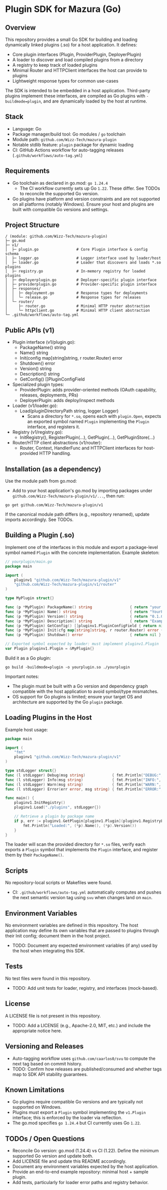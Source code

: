 # Plugin SDK for Mazura (Go)

## Overview
This repository provides a small Go SDK for building and loading dynamically linked plugins (.so) for a host application. It defines:

- Core plugin interfaces (Plugin, ProviderPlugin, DeployerPlugin)
- A loader to discover and load compiled plugins from a directory
- A registry to keep track of loaded plugins
- Minimal Router and HTTPClient interfaces the host can provide to plugins
- Lightweight response types for common use-cases

The SDK is intended to be embedded in a host application. Third-party plugins implement these interfaces, are compiled as Go plugins with `-buildmode=plugin`, and are dynamically loaded by the host at runtime.

## Stack
- Language: Go
- Package manager/build tool: Go modules / `go` toolchain
- Module path: `github.com/Wizz-Tech/mazura-plugin`
- Notable stdlib feature: `plugin` package for dynamic loading
- CI: GitHub Actions workflow for auto-tagging releases (`.github/workflows/auto-tag.yml`)

## Requirements
- Go toolchain as declared in go.mod: `go 1.24.4`
  - The CI workflow currently sets up Go `1.22`. These differ. See TODOs to reconcile the supported Go version.
- Go plugins have platform and version constraints and are not supported on all platforms (notably Windows). Ensure your host and plugins are built with compatible Go versions and settings.

## Project Structure
```
/ (module: github.com/Wizz-Tech/mazura-plugin)
├─ go.mod
├─ v1/
│  ├─ plugin.go                 # Core Plugin interface & config schema
│  ├─ logger.go                 # Logger interface used by loader/host
│  ├─ loader.go                 # Loader that discovers and loads *.so plugins
│  ├─ registry.go               # In-memory registry for loaded plugins
│  ├─ deployerplugin.go         # Deployer-specific plugin interface
│  ├─ providerplugin.go         # Provider-specific plugin interface
│  ├─ responses/
│  │  ├─ deployment.go          # Response types for deployments
│  │  └─ release.go             # Response types for releases
│  └─ router/
│     ├─ router.go              # Minimal HTTP router abstraction
│     └─ httpclient.go          # Minimal HTTP client abstraction
└─ .github/workflows/auto-tag.yml
```

## Public APIs (v1)
- Plugin interface (v1/plugin.go):
  - PackageName() string
  - Name() string
  - Init(config map[string]string, r router.Router) error
  - Shutdown() error
  - Version() string
  - Description() string
  - GetConfig() []PluginConfigField
- Specialized plugin types:
  - ProviderPlugin: adds provider-oriented methods (OAuth capability, releases, deployments, PRs)
  - DeployerPlugin: adds deploy/inspect methods
- Loader (v1/loader.go):
  - Load(pluginDirectoryPath string, logger Logger)
    - Scans a directory for `*.so`, opens each with `plugin.Open`, expects an exported symbol named `Plugin` implementing the `Plugin` interface, and registers it.
- Registry (v1/registry.go):
  - InitRegistry(), RegisterPlugin(...), GetPlugin(...), GetPluginStore(...)
- Router/HTTP client abstractions (v1/router):
  - Router, Context, HandlerFunc and HTTPClient interfaces for host-provided HTTP handling.

## Installation (as a dependency)
Use the module path from go.mod:

- Add to your host application's go.mod by importing packages under `github.com/Wizz-Tech/mazura-plugin/v1/...`, then run:

```
go get github.com/Wizz-Tech/mazura-plugin/v1
```

If the canonical module path differs (e.g., repository renamed), update imports accordingly. See TODOs.

## Building a Plugin (.so)
Implement one of the interfaces in this module and export a package-level symbol named `Plugin` with the concrete implementation. Example skeleton:

```go
// yourplugin/main.go
package main

import (
    pluginv1 "github.com/Wizz-Tech/mazura-plugin/v1"
    "github.com/Wizz-Tech/mazura-plugin/v1/router"
)

type MyPlugin struct{}

func (p *MyPlugin) PackageName() string                 { return "your.plugin.package" }
func (p *MyPlugin) Name() string                        { return "YourPlugin" }
func (p *MyPlugin) Version() string                     { return "0.1.0" }
func (p *MyPlugin) Description() string                 { return "Example plugin" }
func (p *MyPlugin) GetConfig() []pluginv1.PluginConfigField { return nil }
func (p *MyPlugin) Init(cfg map[string]string, r router.Router) error { return nil }
func (p *MyPlugin) Shutdown() error                     { return nil }

// Exported symbol expected by loader: must implement pluginv1.Plugin
var Plugin pluginv1.Plugin = &MyPlugin{}
```

Build it as a Go plugin:

```
go build -buildmode=plugin -o yourplugin.so ./yourplugin
```

Important notes:
- The plugin must be built with a Go version and dependency graph compatible with the host application to avoid symbol/type mismatches.
- OS support for Go plugins is limited; ensure your target OS and architecture are supported by the Go `plugin` package.

## Loading Plugins in the Host
Example host usage:

```go
package main

import (
    "fmt"
    pluginv1 "github.com/Wizz-Tech/mazura-plugin/v1"
)

type stdLogger struct{}
func (l stdLogger) Debug(msg string)            { fmt.Println("DEBUG:", msg) }
func (l stdLogger) Info(msg string)             { fmt.Println("INFO:", msg) }
func (l stdLogger) Warn(msg string)             { fmt.Println("WARN:", msg) }
func (l stdLogger) Error(err error, msg string) { fmt.Println("ERROR:", msg, "=>", err) }

func main() {
    pluginv1.InitRegistry()
    pluginv1.Load("./plugins", stdLogger{})

    // Retrieve a plugin by package name
    if p, err := pluginv1.GetPlugin[pluginv1.Plugin](pluginv1.RegistryList, "your.plugin.package"); err == nil {
        fmt.Println("Loaded:", (*p).Name(), (*p).Version())
    }
}
```

The loader will scan the provided directory for `*.so` files, verify each exports a `Plugin` symbol that implements the `Plugin` interface, and register them by their `PackageName()`.

## Scripts
No repository-local scripts or Makefiles were found.
- CI: `.github/workflows/auto-tag.yml` automatically computes and pushes the next semantic version tag using `svu` when changes land on `main`.

## Environment Variables
No environment variables are defined in this repository. The host application may define its own variables that are passed to plugins through their Init config; document them in the host project.
- TODO: Document any expected environment variables (if any) used by the host when integrating this SDK.

## Tests
No test files were found in this repository.
- TODO: Add unit tests for loader, registry, and interfaces (mock-based).

## License
A LICENSE file is not present in this repository.
- TODO: Add a LICENSE (e.g., Apache-2.0, MIT, etc.) and include the appropriate notice here.

## Versioning and Releases
- Auto-tagging workflow uses `github.com/caarlos0/svu` to compute the next tag based on commit history.
- TODO: Confirm how releases are published/consumed and whether tags map to SDK API stability guarantees.

## Known Limitations
- Go plugins require compatible Go versions and are typically not supported on Windows.
- Plugins must export a `Plugin` symbol implementing the `v1.Plugin` interface; this is enforced by the loader via reflection.
- The go.mod specifies `go 1.24.4` but CI currently uses Go `1.22`.

## TODOs / Open Questions
- Reconcile Go version: go.mod (1.24.4) vs CI (1.22). Define the minimum supported Go version and update both.
- Add LICENSE file and update this README accordingly.
- Document any environment variables expected by the host application.
- Provide an end-to-end example repository: minimal host + sample plugin.
- Add tests, particularly for loader error paths and registry behavior.
